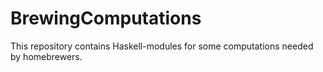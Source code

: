 # BrewingComputations

This repository contains Haskell-modules for some computations needed by homebrewers.
